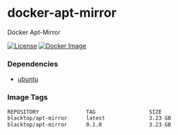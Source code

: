 docker-apt-mirror
=================

Docker Apt-Mirror

[![License](http://img.shields.io/:license-mit-blue.svg)](http://doge.mit-license.org)
[![Docker Image](https://img.shields.io/badge/docker%20image-277%20GB-blue.svg)](https://hub.docker.com/r/blacktop/apt-mirror/)

### Dependencies

-	[ubuntu](https://index.docker.io/_/ubuntu/)

### Image Tags

```bash
REPOSITORY               TAG                 SIZE
blacktop/apt-mirror      latest              3.23 GB
blacktop/apt-mirror      0.1.0               3.23 GB
```
